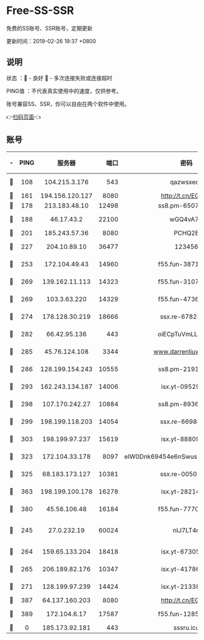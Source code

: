 # Free-SS-SSR

免费的SS账号、SSR账号，定期更新

更新时间：2019-02-26 19:37 +0800

## 说明

状态     ：🙂 - 良好 🙁 - 多次连接失败或连接超时

PING值   ：不代表真实使用中的速度，仅供参考。

账号兼容SS、SSR，你可以自由在两个软件中使用。

👉[扫码页面](https://liesauer.github.io/free-ss-ssr.github.io/)👈

## 账号

|-|PING|服务器|端口|密码|加密方式|区域|
|:----:|:----:|:-----:|-----:|:----:|:----:|:----:|
|🙂|108|104.215.3.176|543|qazwsxedc|aes-256-gcm|JP|
|🙂|161|194.156.120.127|8080|http://t.cn/EGJIyrl|rc4-md5|RU|
|🙂|178|213.183.48.10|12498|ss8.pm-65077768|rc4-md5|RU|
|🙂|188|46.17.43.2|22100|wGQ4vA7D|aes-256-gcm|RU|
|🙂|201|185.243.57.36|8080|PCHQ2E|rc4-md5|US|
|🙂|227|204.10.89.10|36477|123456|aes-256-cfb|US|
|🙂|253|172.104.49.43|14960|f55.fun-38711662|aes-256-cfb|SG|
|🙂|269|139.162.11.113|14323|f55.fun-31072874|aes-256-cfb|SG|
|🙂|269|103.3.63.220|14329|f55.fun-47367810|aes-256-cfb|SG|
|🙂|274|178.128.30.219|18666|ssx.re-67823309|aes-256-cfb|SG|
|🙂|282|66.42.95.136|443|oiECpTuVmLLxk4Ts|aes-256-cfb|US|
|🙂|285|45.76.124.108|3344|www.darrenliuwei.com|aes-256-cfb|AU|
|🙂|286|128.199.154.243|10555|ss8.pm-21916657|aes-256-cfb|SG|
|🙂|293|162.243.134.187|14006|isx.yt-09529412|aes-256-cfb|US|
|🙂|298|107.170.242.27|10884|ss8.pm-89367697|aes-256-cfb|US|
|🙂|299|198.199.118.203|14054|ssx.re-66984414|aes-256-cfb|US|
|🙂|303|198.199.97.237|15619|isx.yt-88809686|aes-256-cfb|US|
|🙂|323|172.104.33.178|8097|eIW0Dnk69454e6nSwuspv9DmS201tQ0D|aes-256-cfb|SG|
|🙂|325|68.183.173.127|10381|ssx.re-00501672|aes-256-cfb|US|
|🙂|363|198.199.100.178|16278|isx.yt-28214890|aes-256-cfb|US|
|🙂|380|45.56.106.48|16184|f55.fun-77705055|aes-256-cfb|US|
|🙂|245|27.0.232.19|60024|nIJ7LT4n|xchacha20-ietf-poly1305|HK|
|🙂|264|159.65.133.204|18418|isx.yt-67305082|aes-256-cfb|SG|
|🙂|265|206.189.82.176|10347|isx.yt-41786271|aes-256-cfb|SG|
|🙂|271|128.199.97.239|14424|isx.yt-21338454|aes-256-cfb|SG|
|🙂|387|64.137.160.203|8080|http://t.cn/EGJIyrl|rc4-md5|CA|
|🙁|389|172.104.6.17|17587|f55.fun-12854977|aes-256-cfb|US|
|🙁|0|185.173.92.181|443|sssru.icu|rc4-md5|RU|

